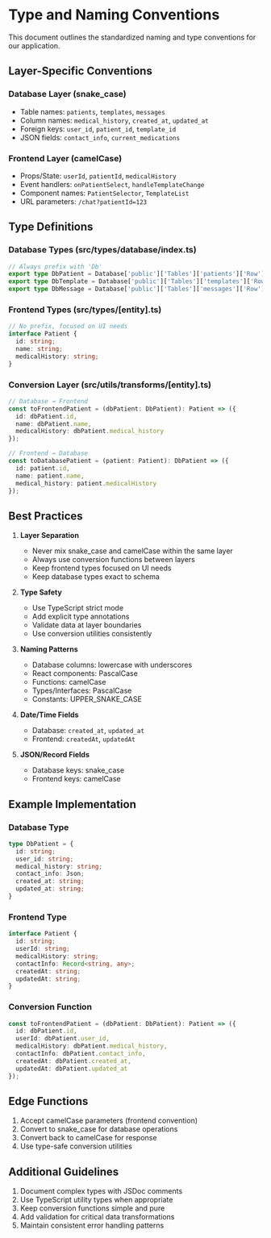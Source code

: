 
# Type and Naming Conventions

This document outlines the standardized naming and type conventions for our application.

## Layer-Specific Conventions

### Database Layer (snake_case)
- Table names: `patients`, `templates`, `messages`
- Column names: `medical_history`, `created_at`, `updated_at`
- Foreign keys: `user_id`, `patient_id`, `template_id`
- JSON fields: `contact_info`, `current_medications`

### Frontend Layer (camelCase)
- Props/State: `userId`, `patientId`, `medicalHistory`
- Event handlers: `onPatientSelect`, `handleTemplateChange`
- Component names: `PatientSelector`, `TemplateList`
- URL parameters: `/chat?patientId=123`

## Type Definitions

### Database Types (src/types/database/index.ts)
```typescript
// Always prefix with 'Db'
export type DbPatient = Database['public']['Tables']['patients']['Row'];
export type DbTemplate = Database['public']['Tables']['templates']['Row'];
export type DbMessage = Database['public']['Tables']['messages']['Row'];
```

### Frontend Types (src/types/[entity].ts)
```typescript
// No prefix, focused on UI needs
interface Patient {
  id: string;
  name: string;
  medicalHistory: string;
}
```

### Conversion Layer (src/utils/transforms/[entity].ts)
```typescript
// Database → Frontend
const toFrontendPatient = (dbPatient: DbPatient): Patient => ({
  id: dbPatient.id,
  name: dbPatient.name,
  medicalHistory: dbPatient.medical_history
});

// Frontend → Database
const toDatabasePatient = (patient: Patient): DbPatient => ({
  id: patient.id,
  name: patient.name,
  medical_history: patient.medicalHistory
});
```

## Best Practices

1. **Layer Separation**
   - Never mix snake_case and camelCase within the same layer
   - Always use conversion functions between layers
   - Keep frontend types focused on UI needs
   - Keep database types exact to schema

2. **Type Safety**
   - Use TypeScript strict mode
   - Add explicit type annotations
   - Validate data at layer boundaries
   - Use conversion utilities consistently

3. **Naming Patterns**
   - Database columns: lowercase with underscores
   - React components: PascalCase
   - Functions: camelCase
   - Types/Interfaces: PascalCase
   - Constants: UPPER_SNAKE_CASE

4. **Date/Time Fields**
   - Database: `created_at`, `updated_at`
   - Frontend: `createdAt`, `updatedAt`

5. **JSON/Record Fields**
   - Database keys: snake_case
   - Frontend keys: camelCase

## Example Implementation

### Database Type
```typescript
type DbPatient = {
  id: string;
  user_id: string;
  medical_history: string;
  contact_info: Json;
  created_at: string;
  updated_at: string;
}
```

### Frontend Type
```typescript
interface Patient {
  id: string;
  userId: string;
  medicalHistory: string;
  contactInfo: Record<string, any>;
  createdAt: string;
  updatedAt: string;
}
```

### Conversion Function
```typescript
const toFrontendPatient = (dbPatient: DbPatient): Patient => ({
  id: dbPatient.id,
  userId: dbPatient.user_id,
  medicalHistory: dbPatient.medical_history,
  contactInfo: dbPatient.contact_info,
  createdAt: dbPatient.created_at,
  updatedAt: dbPatient.updated_at
});
```

## Edge Functions
1. Accept camelCase parameters (frontend convention)
2. Convert to snake_case for database operations
3. Convert back to camelCase for response
4. Use type-safe conversion utilities

## Additional Guidelines
1. Document complex types with JSDoc comments
2. Use TypeScript utility types when appropriate
3. Keep conversion functions simple and pure
4. Add validation for critical data transformations
5. Maintain consistent error handling patterns
